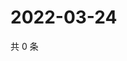 # 2022-03-24

共 0 条

<!-- BEGIN WEIBO -->
<!-- 最后更新时间 Thu Mar 24 2022 23:00:54 GMT+0800 (China Standard Time) -->

<!-- END WEIBO -->
